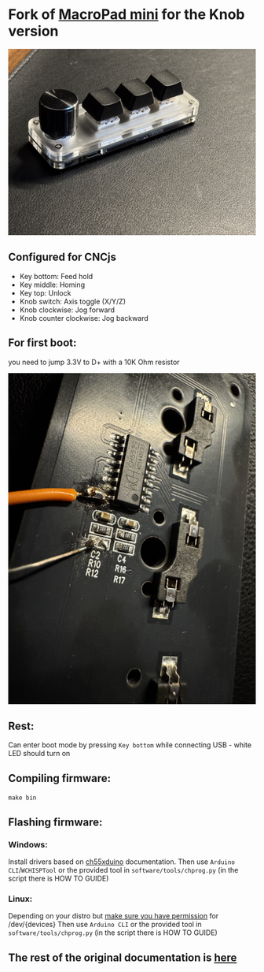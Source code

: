 # Fork of [MacroPad mini](https://github.com/wagiminator/CH552-Macropad-mini/) for the Knob version

![Macropad_knob.jpg](https://raw.githubusercontent.com/Puding07/CH552-Macropad-mini-cncjs/main/documentation/Macropad_knob.JPG)

## Configured for CNCjs

- Key bottom: Feed hold
- Key middle: Homing
- Key top:    Unlock
- Knob switch: Axis toggle (X/Y/Z)
- Knob clockwise: Jog forward
- Knob counter clockwise: Jog backward

## For first boot:
you need to jump 3.3V to D+ with a 10K Ohm resistor

![Awful_boot_soldering.jpg](https://raw.githubusercontent.com/Puding07/CH552-Macropad-mini-cncjs/main/documentation/Awful_boot_soldering.JPG)

## Rest:
Can enter boot mode by pressing `Key bottom` while connecting USB - white LED should turn on

## Compiling firmware:
`make bin`

## Flashing firmware:

### Windows:
Install drivers based on [ch55xduino](https://github.com/DeqingSun/ch55xduino?tab=readme-ov-file#driver-for-windows) documentation.
Then use `Arduino CLI`/`WCHISPTool` or the provided tool in `software/tools/chprog.py` (in the script there is HOW TO GUIDE)

### Linux:
Depending on your distro but [make sure you have permission](https://www.reddit.com/r/linux/comments/2j43jl/how_to_make_arduino_ide_and_arch_linux_communicate/) for /dev/{devices}
Then use `Arduino CLI` or the provided tool in `software/tools/chprog.py` (in the script there is HOW TO GUIDE)

## The rest of the original documentation is [here](https://github.com/wagiminator/CH552-Macropad-mini/?tab=readme-ov-file#ch552e-macropad-mini)